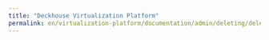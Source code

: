 ```yaml
---
title: "Deckhouse Virtualization Platform"
permalink: en/virtualization-platform/documentation/admin/deleting/deleting.html
---
```

